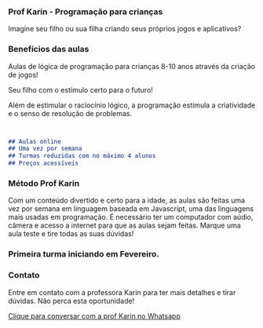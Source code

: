 ### Prof Karin - Programação para crianças

Imagine seu filho ou sua filha criando seus próprios jogos e aplicativos?


### Benefícios das aulas

Aulas de lógica de programação para crianças 8-10 anos através da criação de jogos!

Seu filho com o estímulo certo para o futuro!

Além de estimular o raciocínio lógico, a programação estimula a criatividade e o senso de resolução de problemas. 

```markdown


## Aulas online
## Uma vez por semana
## Turmas reduzidas com no máximo 4 alunos
## Preços acessíveis

```
### Método Prof Karin

Com um conteúdo divertido e certo para a idade, as aulas são feitas uma vez por semana em linguagem baseada em Javascript, uma das linguagens mais usadas em programação.
É necessário ter um computador com aúdio, câmera e acesso a internet para que as aulas sejam feitas. Marque uma aula teste e tire todas as suas dúvidas!

### Primeira turma iniciando em Fevereiro.

### Contato
Entre em contato com a professora Karin para ter mais detalhes e tirar dúvidas. Não perca esta oportunidade!

<a href = "https://api.whatsapp.com/send?phone=5521991023219/"> Clique para conversar com a prof Karin no Whatsapp </a>


